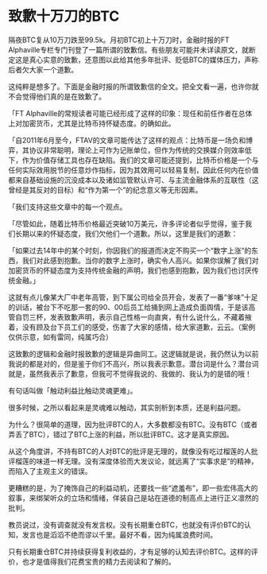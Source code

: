 # 致歉十万刀的BTC

隔夜BTC复从10万刀跌至99.5k。月初BTC初上十万刀时，金融时报的FT Alphaville专栏专门刊登了一篇所谓的致歉信。有些朋友可能并未详读原文，就断定这是真心实意的致歉，还意图以此给其他多年批评、贬低BTC的媒体压力，声称后者欠大家一个道歉。

这纯粹是想多了。下面是金融时报的所谓致歉信的全文。把全文看一遍，也许你就不会觉得他们真的是在致歉了。

「FT Alphaville的常规读者可能已经形成了这样的印象：现任和前任作者在总体上对加密货币，尤其是比特币持怀疑态度。的确如此。

「自2011年6月至今，FTAV的文章可能传达了这样的观点：比特币是一场负和博弈，其协议非常聪明，理论上可作为记账单位，但作为传统的交换媒介则效率低下，作为价值存储工具也存在缺陷。我们的文章可能还提到，比特币价格是一个与任何实际效用脱节的任意炒作指标，因为其效用可以轻易复制，因此任何内在价值都来自基础设施的沉没成本以及诸如监管默认许可、与主流金融体系的互联性（这曾经是其反对的目标）和“作为第一个”的纪念意义等无形因素。

「我们支持这些文章中的每一个观点。

「尽管如此，随着比特币价格最近突破10万美元，许多评论者似乎觉得，鉴于我们长期以来的怀疑态度，我们欠他们一个道歉。所以，这里是我们的道歉：

「如果过去14年中的某个时刻，你因我们的报道而决定不购买一个“数字上涨”的东西，我们对此感到抱歉。当你的数字上涨时，确实令人高兴。如果你误解了我们对加密货币的怀疑态度为支持传统金融的声明，我们也感到抱歉，因为我们也讨厌传统金融。」

这就有点儿像某大厂中老年高管，到下属公司给全员开会，发表了一番“爹味”十足的训话，被台下不吃那一套的90、00后员工给捅到网上造成负面舆情，于是该高管自罚三杯，发表致歉声明，表示自己性格一向直爽，有什么说什么，不藏着掖着，没有顾及台下员工们的感受，伤害了大家的感情，给大家道歉，云云。（案例仅供示意，如有雷同，纯属巧合）

这致歉的逻辑和金融时报致歉的逻辑是异曲同工。这逻辑就是说，我仍然认为以前我说的都是对的，但是鉴于你们不高兴，所以我表示歉意。潜台词是什么？潜台词就是，虽然我表示了歉意，但我可不觉得我说的、我做的、我认为的是错的哦！

有句话叫做「触动利益比触动灵魂更难」。

很多时候，之所以看起来是灵魂难以触动，其实剖析到本质，还是利益问题。

为什么？很简单的道理，因为批评BTC的人，大多数都没有BTC。没有BTC（或者弄丢了BTC），错过了BTC上涨的利益，所以批评BTC。这才是真实原因。

从这个角度讲，不持有BTC的人对BTC的批评是无理的，就像没有吃过榴莲的人批评榴莲的味道一样无理。没有深度体验而大发议论，就远离了“实事求是”的精神，而陷入了主观主义的错误。

更糟糕的是，为了掩饰自己的利益动机，还要找一些“遮羞布”，即一些宏伟高大的叙事，来绑架听众的立场和情绪，佯装自己是站在道德的制高点上进行正义凛然的批判。

教员说过，没有调查就没有发言权。没有长期重仓BTC，也就没有评价BTC的认知，发言也是滔滔不绝而谬以千里。最好不看，因为纯属浪费时间。

只有长期重仓BTC并持续获得复利收益的，才有足够的认知去评价BTC。这样的评价，也才是值得我们花费宝贵的精力去阅读和了解的。
